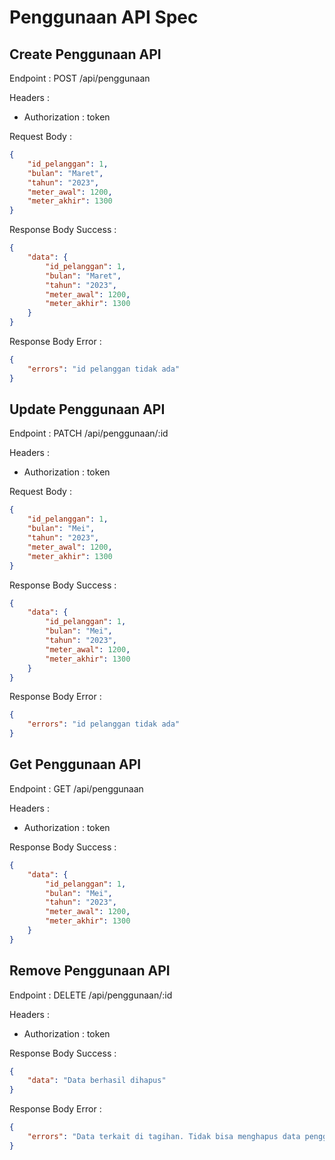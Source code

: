 # Penggunaan API Spec

## Create Penggunaan API

Endpoint : POST /api/penggunaan

Headers :

- Authorization : token

Request Body :

```json
{
	"id_pelanggan": 1,
	"bulan": "Maret",
	"tahun": "2023",
	"meter_awal": 1200,
	"meter_akhir": 1300
}
```

Response Body Success :

```json
{
	"data": {
		"id_pelanggan": 1,
		"bulan": "Maret",
		"tahun": "2023",
		"meter_awal": 1200,
		"meter_akhir": 1300
	}
}
```

Response Body Error :

```json
{
	"errors": "id pelanggan tidak ada"
}
```

## Update Penggunaan API

Endpoint : PATCH /api/penggunaan/:id

Headers :

- Authorization : token

Request Body :

```json
{
	"id_pelanggan": 1,
	"bulan": "Mei",
	"tahun": "2023",
	"meter_awal": 1200,
	"meter_akhir": 1300
}
```

Response Body Success :

```json
{
	"data": {
		"id_pelanggan": 1,
		"bulan": "Mei",
		"tahun": "2023",
		"meter_awal": 1200,
		"meter_akhir": 1300
	}
}
```

Response Body Error :

```json
{
	"errors": "id pelanggan tidak ada"
}
```

## Get Penggunaan API

Endpoint : GET /api/penggunaan

Headers :

- Authorization : token

Response Body Success :

```json
{
	"data": {
		"id_pelanggan": 1,
		"bulan": "Mei",
		"tahun": "2023",
		"meter_awal": 1200,
		"meter_akhir": 1300
	}
}
```

## Remove Penggunaan API

Endpoint : DELETE /api/penggunaan/:id

Headers :

- Authorization : token

Response Body Success :

```json
{
	"data": "Data berhasil dihapus"
}
```

Response Body Error :

```json
{
	"errors": "Data terkait di tagihan. Tidak bisa menghapus data penggunaan ini (hapus tagihan terlebih dahulu)."
}
```
